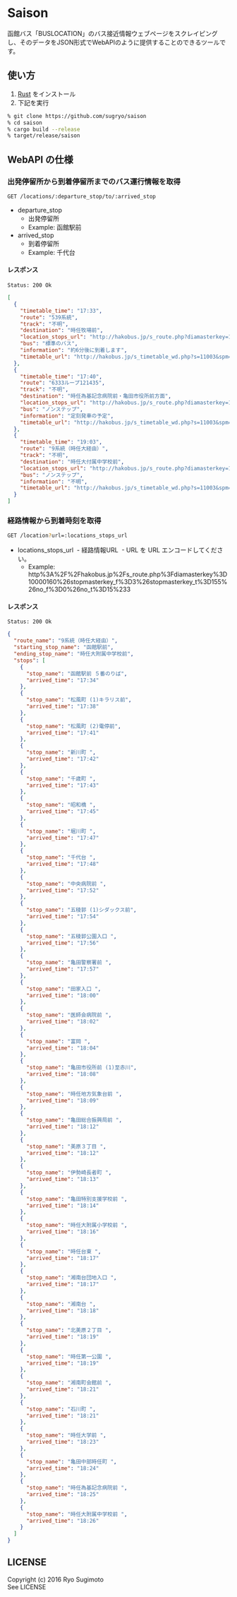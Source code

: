 # Saison
函館バス「BUSLOCATION」のバス接近情報ウェブページをスクレイピングし、そのデータをJSON形式でWebAPIのように提供することのできるツールです。

## 使い方
1. [Rust](https://www.rust-lang.org) をインストール
2. 下記を実行
```sh
% git clone https://github.com/sugryo/saison
% cd saison
% cargo build --release
% target/release/saison
```

## WebAPI の仕様
### 出発停留所から到着停留所までのバス運行情報を取得
```sh
GET /locations/:departure_stop/to/:arrived_stop
```
- departure_stop
  - 出発停留所
  - Example: 函館駅前
- arrived_stop
  - 到着停留所
  - Example: 千代台

#### レスポンス
``` Status: 200 Ok ```
```json
[
  {
    "timetable_time": "17:33",
    "route": "539系統",
    "track": "不明",
    "destination": "時任牧場前",
    "location_stops_url": "http://hakobus.jp/s_route.php?diamasterkey=10000175&stopmasterkey_f=3&stopmasterkey_t=155&no_f=0&no_t=15#3",
    "bus": "標準のバス",
    "information": "約6分後に到着します",
    "timetable_url": "http://hakobus.jp/s_timetable_wd.php?s=11003&spm=14&d=9&generationcode=20161116"
  },
  {
    "timetable_time": "17:40",
    "route": "6333ループ121435",
    "track": "不明",
    "destination": "時任為基記念病院前・亀田市役所前方面",
    "location_stops_url": "http://hakobus.jp/s_route.php?diamasterkey=10001282&stopmasterkey_f=3&stopmasterkey_t=155&no_f=0&no_t=24#3",
    "bus": "ノンステップ",
    "information": "定刻発車の予定",
    "timetable_url": "http://hakobus.jp/s_timetable_wd.php?s=11003&spm=15&d=9&generationcode=20161116"
  },
  {
    "timetable_time": "19:03",
    "route": "9系統（時任大経由）",
    "track": "不明",
    "destination": "時任大付属中学校前",
    "location_stops_url": "http://hakobus.jp/s_route.php?diamasterkey=10000160&stopmasterkey_f=3&stopmasterkey_t=155&no_f=0&no_t=15#3",
    "bus": "ノンステップ",
    "information": "不明",
    "timetable_url": "http://hakobus.jp/s_timetable_wd.php?s=11003&spm=14&d=9&generationcode=20161116"
  }
]
```

### 経路情報から到着時刻を取得
```sh
GET /location?url=:locations_stops_url
```
- locations_stops_url
  - 経路情報URL
  - URL を URL エンコードしてください。
  - Example: http%3A%2F%2Fhakobus.jp%2Fs_route.php%3Fdiamasterkey%3D10000160%26stopmasterkey_f%3D3%26stopmasterkey_t%3D155%26no_f%3D0%26no_t%3D15%233

#### レスポンス
``` Status: 200 Ok ```
```json
{
  "route_name": "9系統（時任大経由）",
  "starting_stop_name": "函館駅前",
  "ending_stop_name": "時任大附属中学校前",
  "stops": [
    {
      "stop_name": "函館駅前 ５番のりば",
      "arrived_time": "17:34"
    },
    {
      "stop_name": "松風町 (1)キラリス前",
      "arrived_time": "17:38"
    },
    {
      "stop_name": "松風町 (2)電停前",
      "arrived_time": "17:41"
    },
    {
      "stop_name": "新川町 ",
      "arrived_time": "17:42"
    },
    {
      "stop_name": "千歳町 ",
      "arrived_time": "17:43"
    },
    {
      "stop_name": "昭和橋 ",
      "arrived_time": "17:45"
    },
    {
      "stop_name": "堀川町 ",
      "arrived_time": "17:47"
    },
    {
      "stop_name": "千代台 ",
      "arrived_time": "17:48"
    },
    {
      "stop_name": "中央病院前 ",
      "arrived_time": "17:52"
    },
    {
      "stop_name": "五稜郭 (1)シダックス前",
      "arrived_time": "17:54"
    },
    {
      "stop_name": "五稜郭公園入口 ",
      "arrived_time": "17:56"
    },
    {
      "stop_name": "亀田警察署前 ",
      "arrived_time": "17:57"
    },
    {
      "stop_name": "田家入口 ",
      "arrived_time": "18:00"
    },
    {
      "stop_name": "医師会病院前 ",
      "arrived_time": "18:02"
    },
    {
      "stop_name": "富岡 ",
      "arrived_time": "18:04"
    },
    {
      "stop_name": "亀田市役所前 (1)至赤川",
      "arrived_time": "18:08"
    },
    {
      "stop_name": "時任地方気象台前 ",
      "arrived_time": "18:09"
    },
    {
      "stop_name": "亀田総合振興局前 ",
      "arrived_time": "18:12"
    },
    {
      "stop_name": "美原３丁目 ",
      "arrived_time": "18:12"
    },
    {
      "stop_name": "伊勢崎長者町 ",
      "arrived_time": "18:13"
    },
    {
      "stop_name": "亀田特別支援学校前 ",
      "arrived_time": "18:14"
    },
    {
      "stop_name": "時任大附属小学校前 ",
      "arrived_time": "18:16"
    },
    {
      "stop_name": "時任台東 ",
      "arrived_time": "18:17"
    },
    {
      "stop_name": "湘南台団地入口 ",
      "arrived_time": "18:17"
    },
    {
      "stop_name": "湘南台 ",
      "arrived_time": "18:18"
    },
    {
      "stop_name": "北美原２丁目 ",
      "arrived_time": "18:19"
    },
    {
      "stop_name": "時任第一公園 ",
      "arrived_time": "18:19"
    },
    {
      "stop_name": "湘南町会館前 ",
      "arrived_time": "18:21"
    },
    {
      "stop_name": "石川町 ",
      "arrived_time": "18:21"
    },
    {
      "stop_name": "時任大学前 ",
      "arrived_time": "18:23"
    },
    {
      "stop_name": "亀田中部時任町 ",
      "arrived_time": "18:24"
    },
    {
      "stop_name": "時任為基記念病院前 ",
      "arrived_time": "18:25"
    },
    {
      "stop_name": "時任大附属中学校前 ",
      "arrived_time": "18:26"
    }
  ]
}
```

## LICENSE
Copyright (c) 2016 Ryo Sugimoto  
See LICENSE
